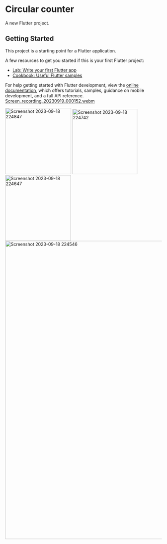 # Circular counter

A new Flutter project.

## Getting Started

This project is a starting point for a Flutter application.

A few resources to get you started if this is your first Flutter project:

- [Lab: Write your first Flutter app](https://docs.flutter.dev/get-started/codelab)
- [Cookbook: Useful Flutter samples](https://docs.flutter.dev/cookbook)

For help getting started with Flutter development, view the
[online documentation](https://docs.flutter.dev/), which offers tutorials,
samples, guidance on mobile development, and a full API reference.
[Screen_recording_20230919_000152.webm](https://github.com/mintesnot96/2023-project-phase-mobile-tasks/assets/96992238/20afddc4-dd08-4aba-bea8-2e83a09c5c78)


<img width="212" alt="Screenshot 2023-09-18 224847" src="https://github.com/mintesnot96/2023-project-phase-mobile-tasks/assets/96992238/f339f31a-6d56-48fa-859c-67a3acf21d9b">
<img width="209" alt="Screenshot 2023-09-18 224742" src="https://github.com/mintesnot96/2023-project-phase-mobile-tasks/assets/96992238/b4a15d3f-4206-481e-a3ca-18b4a39cda37">
<img width="211" alt="Screenshot 2023-09-18 224647" src="https://github.com/mintesnot96/2023-project-phase-mobile-tasks/assets/96992238/1677e765-a2c7-4f6c-92d6-458862c0ca70">
<img width="956" alt="Screenshot 2023-09-18 224546" src="https://github.com/mintesnot96/2023-project-phase-mobile-tasks/assets/96992238/277b95b3-e63d-4cf3-90cb-b93d03f6dc22">

